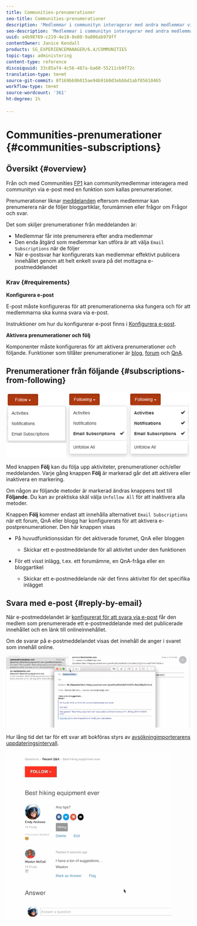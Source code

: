 ```yaml
---
title: Communities-prenumerationer
seo-title: Communities-prenumerationer
description: 'Medlemmar i communityn interagerar med andra medlemmar via e-post '
seo-description: 'Medlemmar i communityn interagerar med andra medlemmar via e-post '
uuid: a4b98769-c219-4e18-8e80-9a806ab979ff
contentOwner: Janice Kendall
products: SG_EXPERIENCEMANAGER/6.4/COMMUNITIES
topic-tags: administering
content-type: reference
discoiquuid: 33c85af4-4c56-487a-ba60-55211cb9f72c
translation-type: tm+mt
source-git-commit: 8f169bb9b015ae94b9160d3ebbbd1abf85610465
workflow-type: tm+mt
source-wordcount: '361'
ht-degree: 1%

---
```



# Communities-prenumerationer {#communities-subscriptions}

## Översikt {#overview}

Från och med Communities [FP1](deploy-communities.md#latestfeaturepack) kan communitymedlemmar interagera med communityn via e-post med en funktion som kallas prenumerationer.

Prenumerationer liknar [meddelanden](notifications.md) eftersom medlemmar kan prenumerera när de följer bloggartiklar, forumämnen eller frågor om Frågor och svar.

Det som skiljer prenumerationer från meddelanden är:

* Medlemmar får inte prenumerera efter andra medlemmar
* Den enda åtgärd som medlemmar kan utföra är att välja `Email Subscriptions` när de följer
* När e-postsvar har konfigurerats kan medlemmar effektivt publicera innehållet genom att helt enkelt svara på det mottagna e-postmeddelandet

### Krav {#requirements}

**Konfigurera e-post**

E-post måste konfigureras för att prenumerationerna ska fungera och för att medlemmarna ska kunna svara via e-post.

Instruktioner om hur du konfigurerar e-post finns i [Konfigurera e-post](email.md).

**Aktivera prenumerationer och följ**

Komponenter måste konfigureras för att aktivera prenumerationer *och* följande. Funktioner som tillåter prenumerationer är [blog](blog-feature.md), [forum](forum.md) och [QnA](working-with-qna.md).

## Prenumerationer från följande {#subscriptions-from-following}

![chlimage_1-5](assets/chlimage_1-5.png)

Med knappen **Följ** kan du följa upp aktiviteter, prenumerationer och/eller meddelanden. Varje gång knappen **Följ** är markerad går det att aktivera eller inaktivera en markering.

Om någon av följande metoder är markerad ändras knappens text till **Följande**. Du kan av praktiska skäl välja `Unfollow All` för att inaktivera alla metoder.

Knappen **Följ** kommer endast att innehålla alternativet `Email Subscriptions` när ett forum, QnA eller blogg har konfigurerats för att aktivera e-postprenumerationer. Den här knappen visas

* På huvudfunktionssidan för det aktiverade forumet, QnA eller bloggen

   * Skickar ett e-postmeddelande för all aktivitet under den funktionen

* För ett visst inlägg, t.ex. ett forumämne, en QnA-fråga eller en bloggartikel

   * Skickar ett e-postmeddelande när det finns aktivitet för det specifika inlägget

## Svara med e-post {#reply-by-email}

När e-postmeddelandet är [konfigurerat för att svara via e-post](email.md#configure-polling-importer) får den medlem som prenumererade ett e-postmeddelande med det publicerade innehållet och en länk till onlineinnehållet.

Om de svarar på e-postmeddelandet visas det innehåll de anger i svaret som innehåll online.

![chlimage_1-6](assets/chlimage_1-6.png)

Hur lång tid det tar för ett svar att bokföras styrs av [avsökningimporterarens uppdateringsintervall](email.md#configure-polling-importer).

![chlimage_1-7](assets/chlimage_1-7.png)

